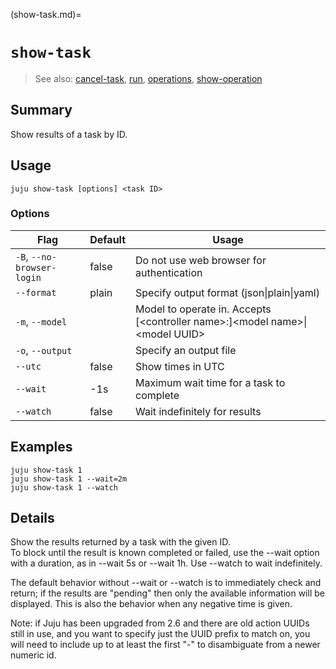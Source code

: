 (show-task.md)=
# `show-task`
> See also: [cancel-task](#cancel-task), [run](#run), [operations](#operations), [show-operation](#show-operation)

## Summary
Show results of a task by ID.

## Usage
```juju show-task [options] <task ID>```

### Options
| Flag | Default | Usage |
| --- | --- | --- |
| `-B`, `--no-browser-login` | false | Do not use web browser for authentication |
| `--format` | plain | Specify output format (json&#x7c;plain&#x7c;yaml) |
| `-m`, `--model` |  | Model to operate in. Accepts [&lt;controller name&gt;:]&lt;model name&gt;&#x7c;&lt;model UUID&gt; |
| `-o`, `--output` |  | Specify an output file |
| `--utc` | false | Show times in UTC |
| `--wait` | -1s | Maximum wait time for a task to complete |
| `--watch` | false | Wait indefinitely for results |

## Examples

    juju show-task 1
    juju show-task 1 --wait=2m
    juju show-task 1 --watch


## Details

Show the results returned by a task with the given ID.  
To block until the result is known completed or failed, use
the --wait option with a duration, as in --wait 5s or --wait 1h.
Use --watch to wait indefinitely.  

The default behavior without --wait or --watch is to immediately check and return;
if the results are "pending" then only the available information will be
displayed.  This is also the behavior when any negative time is given.

Note: if Juju has been upgraded from 2.6 and there are old action UUIDs still in use,
and you want to specify just the UUID prefix to match on, you will need to include up
to at least the first "-" to disambiguate from a newer numeric id.